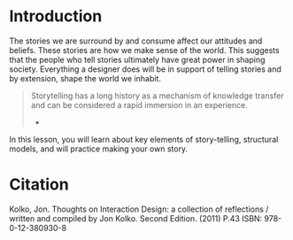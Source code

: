 # Introduction

The stories we are surround by and consume affect our attitudes and beliefs. These stories are how we make sense of the world. This suggests that the people who tell stories ultimately have great power in shaping society. Everything a designer does will be in support of telling stories and by extension, shape the world we inhabit.

> Storytelling has a long history as a mechanism of knowledge transfer and can be considered a rapid immersion in an experience.
>   
> - 

In this lesson, you will learn about key elements of story-telling, structural models, and will practice making your own story.


# Citation

Kolko, Jon. Thoughts on Interaction Design: a collection of reflections / written and compiled by Jon Kolko. Second Edition. (2011) P.43 ISBN: 978-0-12-380930-8